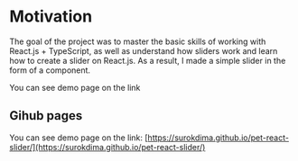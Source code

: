 # Motivation

The goal of the project was to master the basic skills of working with React.js + TypeScript, as well as understand how sliders work and learn how to create a slider on React.js. As a result, I made a simple slider in the form of a <Carousel> component.

You can see demo page on the link

## Gihub pages

You can see demo page on the link: [https://surokdima.github.io/pet-react-slider/](https://surokdima.github.io/pet-react-slider/)

